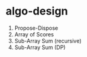# algo-design
1. Propose-Dispose 
2. Array of Scores 
3. Sub-Array Sum (recursive)
4. Sub-Array Sum (DP)
